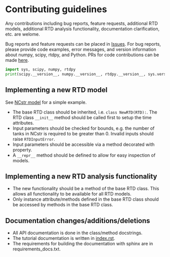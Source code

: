# Contributing guidelines

Any contributions including bug reports, feature requests, additional RTD models,
additional RTD analysis functionality, documentation clarification, etc. are welome.

Bug reports and feature requests can be placed in
[Issues](https://github.com/Merck/rtdpy/issues). For bug reports, please provide
code examples, error messages, and version information about numpy, scipy,
rtdpy, and Python.  PRs for code contributions can be made
[here](https://github.com/Merck/rtdpy/pulls).

```python
import sys, scipy, numpy, rtdpy
print(scipy.__version__, numpy.__version__, rtdpy.__version__, sys.version_info)
```

## Implementing a new RTD model

See [NCstr model](https://github.com/Merck/rtdpy/blob/master/rtdpy/ncstr.py)
for a simple example.

* The base RTD class should be inherited, i.e. `class NewRTD(RTD):`. The RTD
  class `__init__` method should be called first to setup the time attributes.
* Input parameters should be checked for bounds, e.g. the number of tanks in
  NCstr is required to be greater than 0.  Invalid inputs should raise
  `RTDInputError`.
* Input parameters should be accessible via a method decorated with property.
* A `__repr__` method should be defined to allow for easy inspection of models.

## Implementing a new RTD analysis functionality

* The new functionality should be a method of the base RTD class. This allows all
  functionality to be available for all RTD models.
* Only instance attribute/methods defined in the base RTD class should be accessed
  by methods in the base RTD class.

## Documentation changes/additions/deletions

* All API documentation is done in the class/method docstrings.
* The tutorial documentation is written in
  [index.rst](https://github.com/Merck/rtdpy/blob/master/source/index.rst).
* The requirements for building the documentation with sphinx are in
  requirements_docs.txt.

